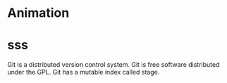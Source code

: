 # Animation
# sss

Git is a distributed version control system.
Git is free software distributed under the GPL.
Git has a mutable index called stage.
